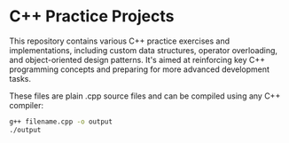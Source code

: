 # C++ Practice Projects

This repository contains various C++ practice exercises and implementations, including custom data structures, operator overloading, and object-oriented design patterns. It's aimed at reinforcing key C++ programming concepts and preparing for more advanced development tasks.

These files are plain .cpp source files and can be compiled using any C++ compiler:

```bash
g++ filename.cpp -o output
./output
